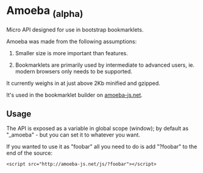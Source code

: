 Amoeba <sub>(alpha)</sub>
=========================

Micro API designed for use in bootstrap bookmarklets.

Amoeba was made from the following assumptions:

1. Smaller size is more important than features.

2. Bookmarklets are primarily used by intermediate to advanced users, ie. modern browsers only needs to be supported.

It currently weighs in at just above 2Kb minified and gzipped.

It's used in the bookmarklet builder on <a href="http://amoeba-js.net/">amoeba-js.net</a>.

Usage
-----

The API is exposed as a variable in global scope (window); by default as "_amoeba" - but you can set it to whatever you want.

If you wanted to use it as "foobar" all you need to do is add "?foobar" to the end of the source:

    <script src="http://amoeba-js.net/js/?foobar"></script>